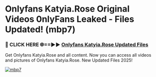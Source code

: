 # Onlyfans Katyia.Rose Original Videos 0nlyFans Leaked - Files Updated! (mbp7)

<h3>🔴 CLICK HERE 🌐==►► <a href="https://tinyurl.com/ehrbuxhb" rel="nofollow">Onlyfans Katyia.Rose Updated Files</a></h3>

Get Onlyfans Katyia.Rose and all content. Now you can access all videos and pictures of Onlyfans Katyia.Rose. New Updated Files 2025!

[![mbp7](https://i.imgur.com/lVYEuWS.gif)](https://tinyurl.com/ehrbuxhb)
